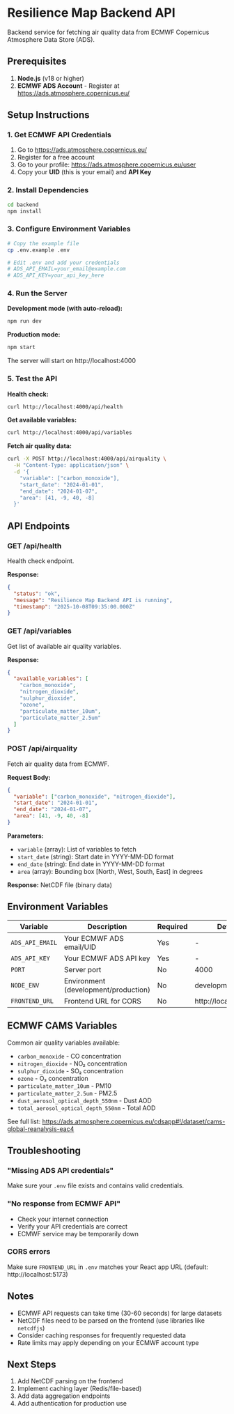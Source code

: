 # Resilience Map Backend API

Backend service for fetching air quality data from ECMWF Copernicus Atmosphere Data Store (ADS).

## Prerequisites

1. **Node.js** (v18 or higher)
2. **ECMWF ADS Account** - Register at https://ads.atmosphere.copernicus.eu/

## Setup Instructions

### 1. Get ECMWF API Credentials

1. Go to https://ads.atmosphere.copernicus.eu/
2. Register for a free account
3. Go to your profile: https://ads.atmosphere.copernicus.eu/user
4. Copy your **UID** (this is your email) and **API Key**

### 2. Install Dependencies

```bash
cd backend
npm install
```

### 3. Configure Environment Variables

```bash
# Copy the example file
cp .env.example .env

# Edit .env and add your credentials
# ADS_API_EMAIL=your_email@example.com
# ADS_API_KEY=your_api_key_here
```

### 4. Run the Server

**Development mode (with auto-reload):**
```bash
npm run dev
```

**Production mode:**
```bash
npm start
```

The server will start on http://localhost:4000

### 5. Test the API

**Health check:**
```bash
curl http://localhost:4000/api/health
```

**Get available variables:**
```bash
curl http://localhost:4000/api/variables
```

**Fetch air quality data:**
```bash
curl -X POST http://localhost:4000/api/airquality \
  -H "Content-Type: application/json" \
  -d '{
    "variable": ["carbon_monoxide"],
    "start_date": "2024-01-01",
    "end_date": "2024-01-07",
    "area": [41, -9, 40, -8]
  }'
```

## API Endpoints

### GET /api/health
Health check endpoint.

**Response:**
```json
{
  "status": "ok",
  "message": "Resilience Map Backend API is running",
  "timestamp": "2025-10-08T09:35:00.000Z"
}
```

### GET /api/variables
Get list of available air quality variables.

**Response:**
```json
{
  "available_variables": [
    "carbon_monoxide",
    "nitrogen_dioxide",
    "sulphur_dioxide",
    "ozone",
    "particulate_matter_10um",
    "particulate_matter_2.5um"
  ]
}
```

### POST /api/airquality
Fetch air quality data from ECMWF.

**Request Body:**
```json
{
  "variable": ["carbon_monoxide", "nitrogen_dioxide"],
  "start_date": "2024-01-01",
  "end_date": "2024-01-07",
  "area": [41, -9, 40, -8]
}
```

**Parameters:**
- `variable` (array): List of variables to fetch
- `start_date` (string): Start date in YYYY-MM-DD format
- `end_date` (string): End date in YYYY-MM-DD format
- `area` (array): Bounding box [North, West, South, East] in degrees

**Response:**
NetCDF file (binary data)

## Environment Variables

| Variable | Description | Required | Default |
|----------|-------------|----------|---------|
| `ADS_API_EMAIL` | Your ECMWF ADS email/UID | Yes | - |
| `ADS_API_KEY` | Your ECMWF ADS API key | Yes | - |
| `PORT` | Server port | No | 4000 |
| `NODE_ENV` | Environment (development/production) | No | development |
| `FRONTEND_URL` | Frontend URL for CORS | No | http://localhost:5173 |

## ECMWF CAMS Variables

Common air quality variables available:
- `carbon_monoxide` - CO concentration
- `nitrogen_dioxide` - NO₂ concentration
- `sulphur_dioxide` - SO₂ concentration
- `ozone` - O₃ concentration
- `particulate_matter_10um` - PM10
- `particulate_matter_2.5um` - PM2.5
- `dust_aerosol_optical_depth_550nm` - Dust AOD
- `total_aerosol_optical_depth_550nm` - Total AOD

See full list: https://ads.atmosphere.copernicus.eu/cdsapp#!/dataset/cams-global-reanalysis-eac4

## Troubleshooting

### "Missing ADS API credentials"
Make sure your `.env` file exists and contains valid credentials.

### "No response from ECMWF API"
- Check your internet connection
- Verify your API credentials are correct
- ECMWF service may be temporarily down

### CORS errors
Make sure `FRONTEND_URL` in `.env` matches your React app URL (default: http://localhost:5173)

## Notes

- ECMWF API requests can take time (30-60 seconds) for large datasets
- NetCDF files need to be parsed on the frontend (use libraries like `netcdfjs`)
- Consider caching responses for frequently requested data
- Rate limits may apply depending on your ECMWF account type

## Next Steps

1. Add NetCDF parsing on the frontend
2. Implement caching layer (Redis/file-based)
3. Add data aggregation endpoints
4. Add authentication for production use
